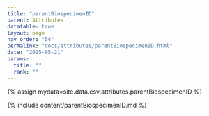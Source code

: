 ```yaml
---
title: "parentBiospecimenID"
parent: Attributes
datatable: true
layout: page
nav_order: "54"
permalink: "docs/attributes/parentBiospecimenID.html"
date: "2025-05-21"
params:
  title: ""
  rank: ""
---
```

{% assign mydata=site.data.csv.attributes.parentBiospecimenID %} 

{% include content/parentBiospecimenID.md %}
